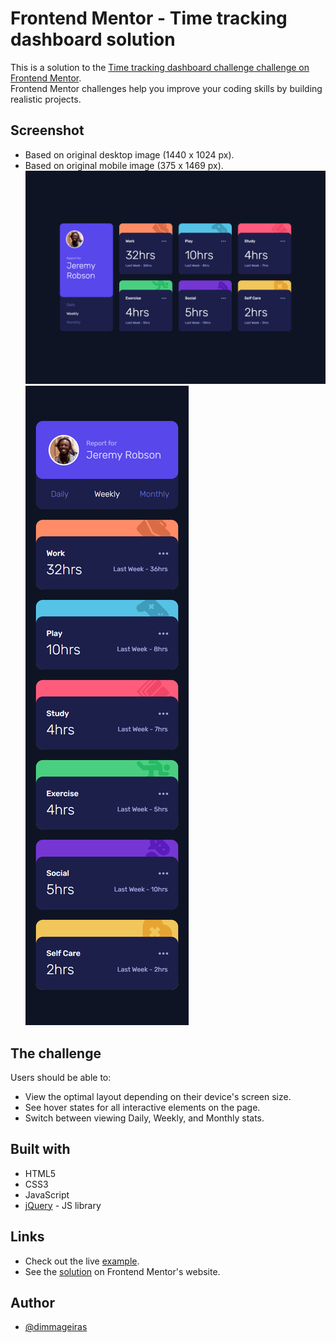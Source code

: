 # Frontend Mentor - Time tracking dashboard solution

This is a solution to the [Time tracking dashboard challenge challenge on Frontend Mentor](https://www.frontendmentor.io/challenges/time-tracking-dashboard-UIQ7167Jw).
<br>
Frontend Mentor challenges help you improve your coding skills by building realistic projects.

## Screenshot
 - Based on original desktop image (1440 x 1024 px).
 - Based on original mobile image (375 x 1469 px).
![](./design/desktop-screenshot.png)
![](./design/mobile-screenshot.png)

## The challenge
Users should be able to:
- View the optimal layout depending on their device's screen size.
- See hover states for all interactive elements on the page.
- Switch between viewing Daily, Weekly, and Monthly stats.

## Built with
- HTML5
- CSS3
- JavaScript
- [jQuery](https://jquery.com) - JS library

## Links
- Check out the live [example](https://dimmageiras.github.io/frontend-mentor-time-tracking-dashboard).
- See the [solution](https://www.frontendmentor.io/solutions/time-tracking-dashboard-css-grid-jquery-g-c1U9esx) on Frontend Mentor's website.

## Author
- [@dimmageiras](https://github.com/dimmageiras)
